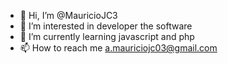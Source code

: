 - 👋 Hi, I’m @MauricioJC3
- 👀 I’m interested in developer the software
- 🌱 I’m currently learning javascript and php
- 📫 How to reach me a.mauriciojc03@gmail.com

<!---
MauricioJC3/MauricioJC3 is a ✨ special ✨ repository because its `README.md` (this file) appears on your GitHub profile.
You can click the Preview link to take a look at your changes.
--->

